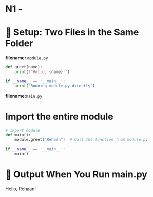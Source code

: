 # N1 -
# 🧩 Setup: Two Files in the Same Folder
**filename:** ``module.py``
```python
def greet(name):
    print(f"Hello, {name}!")

if __name__ == '__main__':
    print("Running module.py directly")
```

**filename:**``main.py``
# Import the entire module
```python
# import module  
def main():
    module.greet("Rehaan")  # Call the function from module.py

if __name__ == '__main__':
    main()
```


# 🧪 Output When You Run main.py
Hello, Rehaan!



